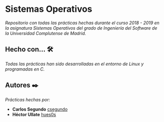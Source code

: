 # Sistemas Operativos

_Repositorio con todas las prácticas hechas durante el curso 2018 - 2019 en la asignatura Sistemas Operativos_
_del grado de Ingeniería del Software de la Universidad Complutense de Madrid._



## Hecho con... 🛠️
_Todas las prácticas han sido desarrolladas en el entorno de Linux y programadas en C._



## Autores ✒️
_Prácticas hechas por:_
* **Carlos Segundo** [csegundo](https://github.com/csegundo)
* **Héctor Ullate** [hues0s](https://github.com/hues0s)
